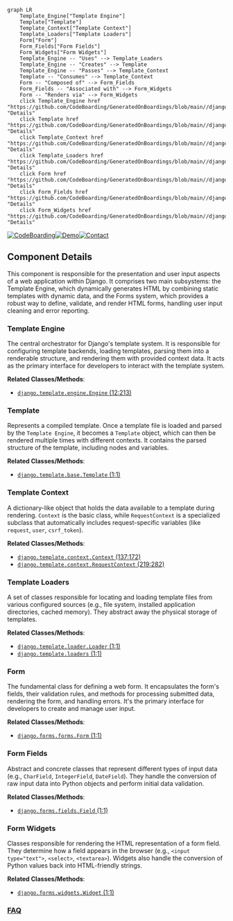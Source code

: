 ```mermaid
graph LR
    Template_Engine["Template Engine"]
    Template["Template"]
    Template_Context["Template Context"]
    Template_Loaders["Template Loaders"]
    Form["Form"]
    Form_Fields["Form Fields"]
    Form_Widgets["Form Widgets"]
    Template_Engine -- "Uses" --> Template_Loaders
    Template_Engine -- "Creates" --> Template
    Template_Engine -- "Passes" --> Template_Context
    Template -- "Consumes" --> Template_Context
    Form -- "Composed of" --> Form_Fields
    Form_Fields -- "Associated with" --> Form_Widgets
    Form -- "Renders via" --> Form_Widgets
    click Template_Engine href "https://github.com/CodeBoarding/GeneratedOnBoardings/blob/main//django/Template_Engine.md" "Details"
    click Template href "https://github.com/CodeBoarding/GeneratedOnBoardings/blob/main//django/Template.md" "Details"
    click Template_Context href "https://github.com/CodeBoarding/GeneratedOnBoardings/blob/main//django/Template_Context.md" "Details"
    click Template_Loaders href "https://github.com/CodeBoarding/GeneratedOnBoardings/blob/main//django/Template_Loaders.md" "Details"
    click Form href "https://github.com/CodeBoarding/GeneratedOnBoardings/blob/main//django/Form.md" "Details"
    click Form_Fields href "https://github.com/CodeBoarding/GeneratedOnBoardings/blob/main//django/Form_Fields.md" "Details"
    click Form_Widgets href "https://github.com/CodeBoarding/GeneratedOnBoardings/blob/main//django/Form_Widgets.md" "Details"
```
[![CodeBoarding](https://img.shields.io/badge/Generated%20by-CodeBoarding-9cf?style=flat-square)](https://github.com/CodeBoarding/GeneratedOnBoardings)[![Demo](https://img.shields.io/badge/Try%20our-Demo-blue?style=flat-square)](https://www.codeboarding.org/demo)[![Contact](https://img.shields.io/badge/Contact%20us%20-%20contact@codeboarding.org-lightgrey?style=flat-square)](mailto:contact@codeboarding.org)

## Component Details

This component is responsible for the presentation and user input aspects of a web application within Django. It comprises two main subsystems: the Template Engine, which dynamically generates HTML by combining static templates with dynamic data, and the Forms system, which provides a robust way to define, validate, and render HTML forms, handling user input cleaning and error reporting.

### Template Engine
The central orchestrator for Django's template system. It is responsible for configuring template backends, loading templates, parsing them into a renderable structure, and rendering them with provided context data. It acts as the primary interface for developers to interact with the template system.


**Related Classes/Methods**:

- <a href="https://github.com/django/django/blob/master/django/template/engine.py#L12-L213" target="_blank" rel="noopener noreferrer">`django.template.engine.Engine` (12:213)</a>


### Template
Represents a compiled template. Once a template file is loaded and parsed by the `Template Engine`, it becomes a `Template` object, which can then be rendered multiple times with different contexts. It contains the parsed structure of the template, including nodes and variables.


**Related Classes/Methods**:

- <a href="https://github.com/django/django/blob/master/django/template/base.py#L1-L1" target="_blank" rel="noopener noreferrer">`django.template.base.Template` (1:1)</a>


### Template Context
A dictionary-like object that holds the data available to a template during rendering. `Context` is the basic class, while `RequestContext` is a specialized subclass that automatically includes request-specific variables (like `request`, `user`, `csrf_token`).


**Related Classes/Methods**:

- <a href="https://github.com/django/django/blob/master/django/template/context.py#L137-L172" target="_blank" rel="noopener noreferrer">`django.template.context.Context` (137:172)</a>
- <a href="https://github.com/django/django/blob/master/django/template/context.py#L219-L282" target="_blank" rel="noopener noreferrer">`django.template.context.RequestContext` (219:282)</a>


### Template Loaders
A set of classes responsible for locating and loading template files from various configured sources (e.g., file system, installed application directories, cached memory). They abstract away the physical storage of templates.


**Related Classes/Methods**:

- <a href="https://github.com/django/django/blob/master/django/template/loader.py#L1-L1" target="_blank" rel="noopener noreferrer">`django.template.loader.Loader` (1:1)</a>
- <a href="https://github.com/django/django/blob/master/django/template/backends/django.py#L1-L1" target="_blank" rel="noopener noreferrer">`django.template.loaders` (1:1)</a>


### Form
The fundamental class for defining a web form. It encapsulates the form's fields, their validation rules, and methods for processing submitted data, rendering the form, and handling errors. It's the primary interface for developers to create and manage user input.


**Related Classes/Methods**:

- <a href="https://github.com/django/django/blob/master/django/forms/forms.py#L1-L1" target="_blank" rel="noopener noreferrer">`django.forms.forms.Form` (1:1)</a>


### Form Fields
Abstract and concrete classes that represent different types of input data (e.g., `CharField`, `IntegerField`, `DateField`). They handle the conversion of raw input data into Python objects and perform initial data validation.


**Related Classes/Methods**:

- <a href="https://github.com/django/django/blob/master/django/forms/fields.py#L1-L1" target="_blank" rel="noopener noreferrer">`django.forms.fields.Field` (1:1)</a>


### Form Widgets
Classes responsible for rendering the HTML representation of a form field. They determine how a field appears in the browser (e.g., `<input type="text">`, `<select>`, `<textarea>`). Widgets also handle the conversion of Python values back into HTML-friendly strings.


**Related Classes/Methods**:

- <a href="https://github.com/django/django/blob/master/django/forms/widgets.py#L1-L1" target="_blank" rel="noopener noreferrer">`django.forms.widgets.Widget` (1:1)</a>




### [FAQ](https://github.com/CodeBoarding/GeneratedOnBoardings/tree/main?tab=readme-ov-file#faq)